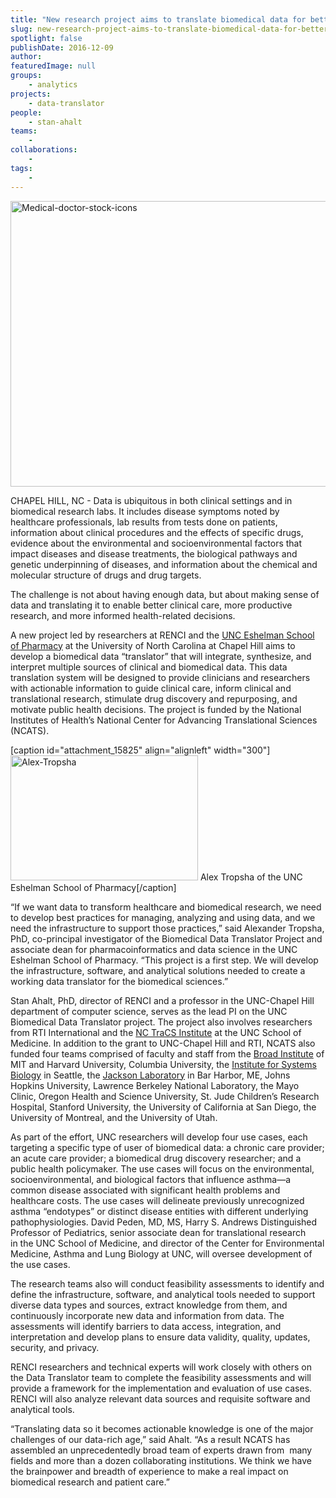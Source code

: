 ```yaml
---
title: "New research project aims to translate biomedical data for better healthcare, research, and policy-making"
slug: new-research-project-aims-to-translate-biomedical-data-for-better-healthcare-research-and-policy-making
spotlight: false
publishDate: 2016-12-09
author: 
featuredImage: null
groups:
    - analytics
projects:
    - data-translator
people:
    - stan-ahalt
teams: 
    - 
collaborations:
    - 
tags:
    - 
---
```

<a href="https://renci.org/wp-content/uploads/2016/12/Medical-doctor-stock-icons.jpg"><img class="aligncenter wp-image-15823 size-large" src="https://renci.org/wp-content/uploads/2016/12/Medical-doctor-stock-icons-1024x731.jpg" alt="Medical-doctor-stock-icons" width="640" height="457" /></a>

CHAPEL HILL, NC - Data is ubiquitous in both clinical settings and in biomedical research labs. It includes disease symptoms noted by healthcare professionals, lab results from tests done on patients, information about clinical procedures and the effects of specific drugs, evidence about the environmental and socioenvironmental factors that impact diseases and disease treatments, the biological pathways and genetic underpinning of diseases, and information about the chemical and molecular structure of drugs and drug targets. <!--more-->

The challenge is not about having enough data, but about making sense of data and translating it to enable better clinical care, more productive research, and more informed health-related decisions.

A new project led by researchers at RENCI and the <a href="https://pharmacy.unc.edu/">UNC Eshelman School of Pharmacy</a> at the University of North Carolina at Chapel Hill aims to develop a biomedical data “translator” that will integrate, synthesize, and interpret multiple sources of clinical and biomedical data. This data translation system will be designed to provide clinicians and researchers with actionable information to guide clinical care, inform clinical and translational research, stimulate drug discovery and repurposing, and motivate public health decisions. The project is funded by the National Institutes of Health’s National Center for Advancing Translational Sciences (NCATS).

[caption id="attachment_15825" align="alignleft" width="300"]<a href="https://renci.org/wp-content/uploads/2016/12/Alex-Tropsha.jpg"><img class="wp-image-15825 size-medium" src="https://renci.org/wp-content/uploads/2016/12/Alex-Tropsha-300x200.jpg" alt="Alex-Tropsha" width="300" height="200" /></a> Alex Tropsha of the UNC Eshelman School of Pharmacy[/caption]

“If we want data to transform healthcare and biomedical research, we need to develop best practices for managing, analyzing and using data, and we need the infrastructure to support those practices,” said Alexander Tropsha, PhD, co-principal investigator of the Biomedical Data Translator Project and associate dean for pharmacoinformatics and data science in the UNC Eshelman School of Pharmacy. “This project is a first step. We will develop the infrastructure, software, and analytical solutions needed to create a working data translator for the biomedical sciences.”

Stan Ahalt, PhD, director of RENCI and a professor in the UNC-Chapel Hill department of computer science, serves as the lead PI on the UNC Biomedical Data Translator project. The project also involves researchers from RTI International and the <a href="https://tracs.unc.edu/">NC TraCS Institute</a> at the UNC School of Medicine. In addition to the grant to UNC-Chapel Hill and RTI, NCATS also funded four teams comprised of faculty and staff from the <a href="https://www.broadinstitute.org/">Broad Institute</a> of MIT and Harvard University, Columbia University, the <a href="https://www.systemsbiology.org/">Institute for Systems Biology</a> in Seattle, the <a href="https://www.jax.org/">Jackson Laboratory</a> in Bar Harbor, ME, Johns Hopkins University, Lawrence Berkeley National Laboratory, the Mayo Clinic, Oregon Health and Science University, St. Jude Children’s Research Hospital, Stanford University, the University of California at San Diego, the University of Montreal, and the University of Utah.

As part of the effort, UNC researchers will develop four use cases, each targeting a specific type of user of biomedical data: a chronic care provider; an acute care provider; a biomedical drug discovery researcher; and a public health policymaker. The use cases will focus on the environmental, socioenvironmental, and biological factors that influence asthma—a common disease associated with significant health problems and healthcare costs. The use cases will delineate previously unrecognized asthma “endotypes” or distinct disease entities with different underlying pathophysiologies. David Peden, MD, MS, Harry S. Andrews Distinguished Professor of Pediatrics, s<span class="s1">enior associate dean for translational research in the UNC School of Medicine, </span>and director of the Center for Environmental Medicine, Asthma and Lung Biology at UNC, will oversee development of the use cases.

The research teams also will conduct feasibility assessments to identify and define the infrastructure, software, and analytical tools needed to support diverse data types and sources, extract knowledge from them, and continuously incorporate new data and information from data. The assessments will identify barriers to data access, integration, and interpretation and develop plans to ensure data validity, quality, updates, security, and privacy.

RENCI researchers and technical experts will work closely with others on the Data Translator team to complete the feasibility assessments and will provide a framework for the implementation and evaluation of use cases. RENCI will also analyze relevant data sources and requisite software and analytical tools.

“Translating data so it becomes actionable knowledge is one of the major challenges of our data-rich age,” said Ahalt. “As a result NCATS has assembled an unprecedentedly broad team of experts drawn from  many fields and more than a dozen collaborating institutions. We think we have the brainpower and breadth of experience to make a real impact on biomedical research and patient care.”
